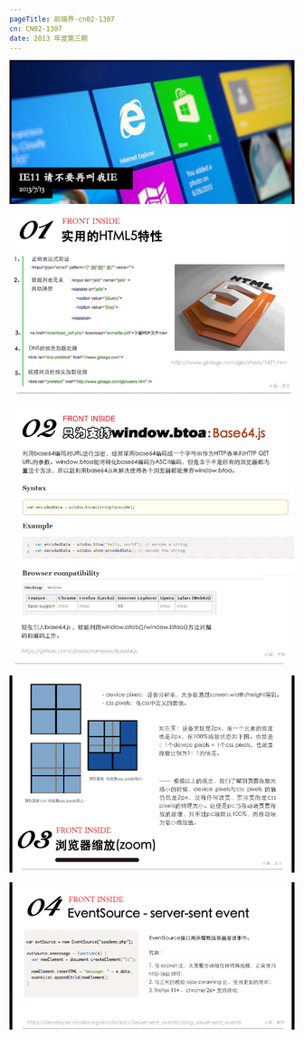 ```yaml
--- 
pageTitle: 前端界-cn02-1307 
cn: CN02-1307 
date: 2013 年度第三期 
---
```


![IE11:请不要叫我IE](./images/banner.jpg)

![实用的html5应用](./images/front-inside_04.png)

[![base64.js让所有浏览器支持window.btoa()](./images/front-inside_06.jpg)](https://github.com/davidchambers/Base64.js/blob/master/base64.js)

![浏览器缩放zoom](./images/zoom.png)

[![EventSource](./images/eventsource.png)](https://developer.mozilla.org/en-US/docs/Server-sent_events/Using_server-sent_events)
